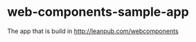 web-components-sample-app
=========================

The app that is build in http://leanpub.com/webcomponents
